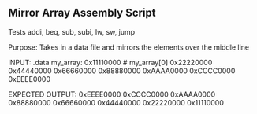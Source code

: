 ## Mirror Array Assembly Script

Tests addi, beq, sub, subi, lw, sw, jump

Purpose: Takes in a data file and mirrors the elements over the middle line

INPUT:
.data
my_array:
0x11110000	# my_array[0]
0x22220000
0x44440000
0x66660000
0x88880000
0xAAAA0000
0xCCCC0000
0xEEEE0000

EXPECTED OUTPUT:
0xEEEE0000
0xCCCC0000
0xAAAA0000
0x88880000
0x66660000
0x44440000
0x22220000
0x11110000
